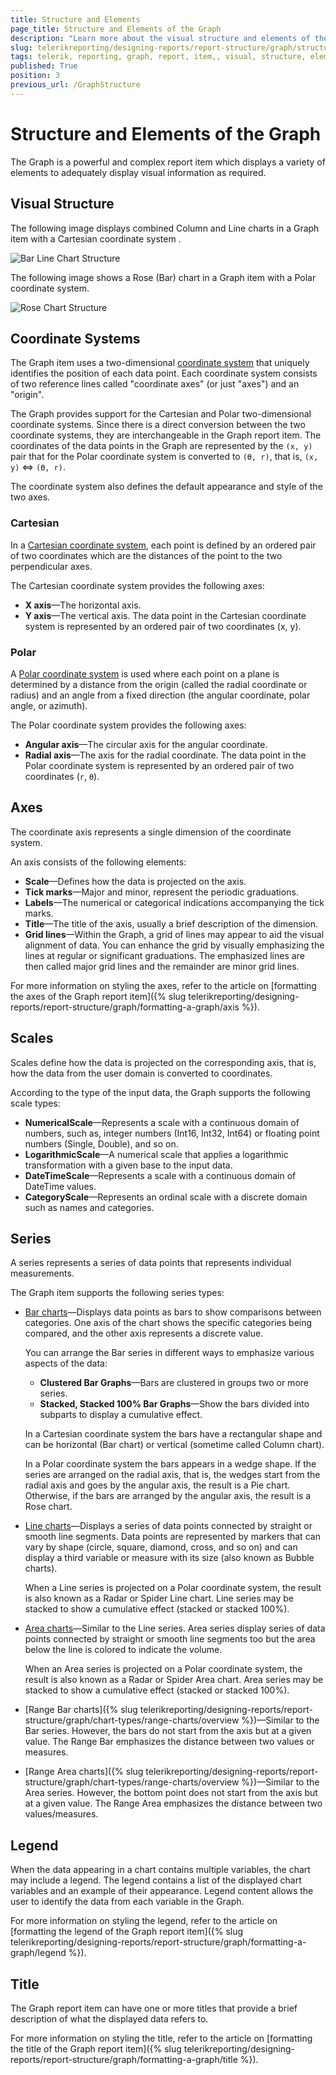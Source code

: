 ```yaml
---
title: Structure and Elements 
page_title: Structure and Elements of the Graph 
description: "Learn more about the visual structure and elements of the Telerik Reporting Graph report item."
slug: telerikreporting/designing-reports/report-structure/graph/structure
tags: telerik, reporting, graph, report, item,, visual, structure, elements
published: True
position: 3
previous_url: /GraphStructure
---
```


# Structure and Elements of the Graph

The Graph is a powerful and complex report item which displays a variety of elements to adequately display visual information as required.   

## Visual Structure

The following image displays combined Column and Line charts in a Graph item with a Cartesian coordinate system .

![Bar Line Chart Structure](images/DataItems/Graph/BarLineChartStructure.png)

The following image shows a Rose (Bar) chart in a Graph item with a Polar coordinate system. 

![Rose Chart Structure](images/DataItems/Graph/RoseChartStructure.png)

## Coordinate Systems

The Graph item uses a two-dimensional [coordinate system](http://en.wikipedia.org/wiki/Coordinate_system) that uniquely identifies the position of each data point. Each coordinate system consists of two reference lines called "coordinate axes" (or just "axes") and an "origin". 

The Graph provides support for the Cartesian and Polar two-dimensional coordinate systems. Since there is a direct conversion between the two coordinate systems, they are interchangeable in the Graph report item. The coordinates of the data points in the Graph are represented by the `(x, y)` pair that for the Polar coordinate system is converted to `(ϴ, r)`, that is, `(x, y)` ⇔ `(ϴ, r)`.

The coordinate system also defines the default appearance and style of the two axes.

### Cartesian 

In a [Cartesian coordinate system](http://en.wikipedia.org/wiki/Cartesian_coordinate_system), each point is defined by an ordered pair of two coordinates which are the distances of the point to the two perpendicular axes.

The Cartesian coordinate system provides the following axes: 

+ __X axis__&mdash;The horizontal axis.
+ __Y axis__&mdash;The vertical axis. The data point in the Cartesian coordinate system is represented by an ordered pair of two coordinates (x, y).

### Polar 

A [Polar coordinate system](http://en.wikipedia.org/wiki/Polar_coordinate_system) is used where each point on a plane is determined by a distance from the origin (called the radial coordinate or radius) and an angle from a fixed direction (the angular coordinate, polar angle, or azimuth). 

The Polar coordinate system provides the following axes: 

+ __Angular axis__&mdash;The circular axis for the angular coordinate.
+ __Radial axis__&mdash;The axis for the radial coordinate. The data point in the Polar coordinate system is represented by an ordered pair of two coordinates (`r`, `ϴ`).

## Axes

The coordinate axis represents a single dimension of the coordinate system.

An axis consists of the following elements:

* __Scale__&mdash;Defines how the data is projected on the axis.
* __Tick marks__&mdash;Major and minor, represent the periodic graduations.
* __Labels__&mdash;The numerical or categorical indications accompanying the tick marks.
* __Title__&mdash;The title of the axis, usually a brief description of the dimension.
* __Grid lines__&mdash;Within the Graph, a grid of lines may appear to aid the visual alignment of data. You can enhance the grid by visually emphasizing the lines at regular or significant graduations. The emphasized lines are then called major grid lines and the remainder are minor grid lines.

For more information on styling the axes, refer to the article on [formatting the axes of the Graph report item]({% slug telerikreporting/designing-reports/report-structure/graph/formatting-a-graph/axis %}).

## Scales

Scales define how the data is projected on the corresponding axis, that is, how the data from the user domain is converted to coordinates. 

According to the type of the input data, the Graph supports the following scale types: 

* __NumericalScale__&mdash;Represents a scale with a continuous domain of numbers, such as, integer numbers (Int16, Int32, Int64) or floating point numbers (Single, Double), and so on.
* __LogarithmicScale__&mdash;A numerical scale that applies a logarithmic transformation with a given base to the input data.
* __DateTimeScale__&mdash;Represents a scale with a continuous domain of DateTime values.
* __CategoryScale__&mdash;Represents an ordinal scale with a discrete domain such as names and categories.

## Series

A series represents a series of data points that represents individual measurements. 

The Graph item supports the following series types:

* [Bar charts](http://en.wikipedia.org/wiki/Bar_chart)&mdash;Displays data points as bars to show comparisons between categories. One axis of the chart shows the specific categories being compared, and the other axis represents a discrete value. 

  You can arrange the Bar series in different ways to emphasize various aspects of the data:

   + __Clustered Bar Graphs__&mdash;Bars are clustered in groups two or more series.
   + __Stacked, Stacked 100% Bar Graphs__&mdash;Show the bars divided into subparts to display a cumulative effect. 
   
   In a Cartesian coordinate system the bars have a rectangular shape and can be horizontal (Bar chart) or vertical (sometime called Column chart). 
   
   In a Polar coordinate system the bars appears in a wedge shape. If the series are arranged on the radial axis, that is, the wedges start from the radial axis and goes by the angular axis, the result is a Pie chart. Otherwise, if the bars are arranged by the angular axis, the result is a Rose chart.

* [Line charts](http://en.wikipedia.org/wiki/Line_chart)&mdash;Displays a series of data points connected by straight or smooth line segments. Data points are represented by markers that can vary by shape (circle, square, diamond, cross, and so on) and can display a third variable or measure with its size (also known as Bubble charts). 

  When a Line series is projected on a Polar coordinate system, the result is also known as a Radar or Spider Line chart. Line series may be stacked to show a cumulative effect (stacked or stacked 100%).

* [Area charts](http://en.wikipedia.org/wiki/Area_chart)&mdash;Similar to the Line series. Area series display series of data points connected by straight or smooth line segments too but the area below the line is colored to indicate the volume. 

  When an Area series is projected on a Polar coordinate system, the result is also known as a Radar or Spider Area chart. Area series may be stacked to show a cumulative effect (stacked or stacked 100%).

* [Range Bar charts]({% slug telerikreporting/designing-reports/report-structure/graph/chart-types/range-charts/overview %})&mdash;Similar to the Bar series. However, the bars do not start from the axis but at a given value. The Range Bar emphasizes the distance between two values or measures.

* [Range Area charts]({% slug telerikreporting/designing-reports/report-structure/graph/chart-types/range-charts/overview %})&mdash;Similar to the Area series. However, the bottom point does not start from the axis but at a given value. The Range Area emphasizes the distance between two values/measures.

## Legend

When the data appearing in a chart contains multiple variables, the chart may include a legend. The legend contains a list of the displayed chart variables and an example of their appearance. Legend content allows the user to identify the data from each variable in the Graph.

For more information on styling the legend, refer to the article on [formatting the legend of the Graph report item]({% slug telerikreporting/designing-reports/report-structure/graph/formatting-a-graph/legend %}).

## Title

The Graph report item can have one or more titles that provide a brief description of what the displayed data refers to.

For more information on styling the title, refer to the article on [formatting the title of the Graph report item]({% slug telerikreporting/designing-reports/report-structure/graph/formatting-a-graph/title %}).